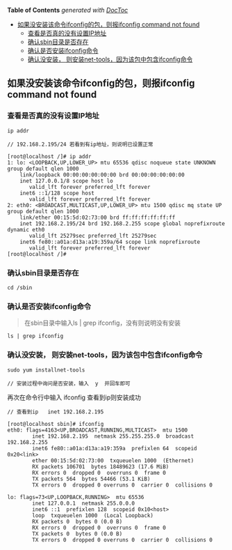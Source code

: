<!-- START doctoc generated TOC please keep comment here to allow auto update -->
<!-- DON'T EDIT THIS SECTION, INSTEAD RE-RUN doctoc TO UPDATE -->
**Table of Contents**  *generated with [DocToc](https://github.com/thlorenz/doctoc)*

- [如果没安装该命令ifconfig的包，则报ifconfig command not found](#%E5%A6%82%E6%9E%9C%E6%B2%A1%E5%AE%89%E8%A3%85%E8%AF%A5%E5%91%BD%E4%BB%A4ifconfig%E7%9A%84%E5%8C%85%E5%88%99%E6%8A%A5ifconfig-command-not-found)
  - [查看是否真的没有设置IP地址](#%E6%9F%A5%E7%9C%8B%E6%98%AF%E5%90%A6%E7%9C%9F%E7%9A%84%E6%B2%A1%E6%9C%89%E8%AE%BE%E7%BD%AEip%E5%9C%B0%E5%9D%80)
  - [确认sbin目录是否存在](#%E7%A1%AE%E8%AE%A4sbin%E7%9B%AE%E5%BD%95%E6%98%AF%E5%90%A6%E5%AD%98%E5%9C%A8)
  - [确认是否安装ifconfig命令](#%E7%A1%AE%E8%AE%A4%E6%98%AF%E5%90%A6%E5%AE%89%E8%A3%85ifconfig%E5%91%BD%E4%BB%A4)
  - [确认没安装， 则安装net-tools，因为该包中包含ifconfig命令](#%E7%A1%AE%E8%AE%A4%E6%B2%A1%E5%AE%89%E8%A3%85-%E5%88%99%E5%AE%89%E8%A3%85net-tools%E5%9B%A0%E4%B8%BA%E8%AF%A5%E5%8C%85%E4%B8%AD%E5%8C%85%E5%90%ABifconfig%E5%91%BD%E4%BB%A4)

<!-- END doctoc generated TOC please keep comment here to allow auto update -->


## 如果没安装该命令ifconfig的包，则报ifconfig command not found

### 查看是否真的没有设置IP地址
        
```
ip addr
```
        
```
// 192.168.2.195/24 若看到有ip地址，则说明已设置正常
      
[root@localhost /]# ip addr
1: lo: <LOOPBACK,UP,LOWER_UP> mtu 65536 qdisc noqueue state UNKNOWN group default qlen 1000
    link/loopback 00:00:00:00:00:00 brd 00:00:00:00:00:00
    inet 127.0.0.1/8 scope host lo
       valid_lft forever preferred_lft forever
    inet6 ::1/128 scope host
       valid_lft forever preferred_lft forever
2: eth0: <BROADCAST,MULTICAST,UP,LOWER_UP> mtu 1500 qdisc mq state UP group default qlen 1000
    link/ether 00:15:5d:02:73:00 brd ff:ff:ff:ff:ff:ff
    inet 192.168.2.195/24 brd 192.168.2.255 scope global noprefixroute dynamic eth0
       valid_lft 25279sec preferred_lft 25279sec
    inet6 fe80::a01a:d13a:a19:359a/64 scope link noprefixroute
       valid_lft forever preferred_lft forever
[root@localhost /]#
```
   
### 确认sbin目录是否存在
        
```
cd /sbin
```
  
### 确认是否安装ifconfig命令
> 在sbin目录中输入ls | grep ifconfig，没有则说明没有安装
            
```
ls | grep ifconfig
```

### 确认没安装， 则安装net-tools，因为该包中包含ifconfig命令
        
```
sudo yum installnet-tools
            
// 安装过程中询问是否安装，输入  y  并回车即可
```

再次在命令行中输入  ifconfig  查看到ip则安装成功

```
// 查看到ip   inet 192.168.2.195
      
[root@localhost sbin]# ifconfig
eth0: flags=4163<UP,BROADCAST,RUNNING,MULTICAST>  mtu 1500
        inet 192.168.2.195  netmask 255.255.255.0  broadcast 192.168.2.255
        inet6 fe80::a01a:d13a:a19:359a  prefixlen 64  scopeid 0x20<link>
        ether 00:15:5d:02:73:00  txqueuelen 1000  (Ethernet)
        RX packets 106701  bytes 18489623 (17.6 MiB)
        RX errors 0  dropped 0  overruns 0  frame 0
        TX packets 564  bytes 54466 (53.1 KiB)
        TX errors 0  dropped 0 overruns 0  carrier 0  collisions 0
        
lo: flags=73<UP,LOOPBACK,RUNNING>  mtu 65536
        inet 127.0.0.1  netmask 255.0.0.0
        inet6 ::1  prefixlen 128  scopeid 0x10<host>
        loop  txqueuelen 1000  (Local Loopback)
        RX packets 0  bytes 0 (0.0 B)
        RX errors 0  dropped 0  overruns 0  frame 0
        TX packets 0  bytes 0 (0.0 B)
        TX errors 0  dropped 0 overruns 0  carrier 0  collisions 0
```
